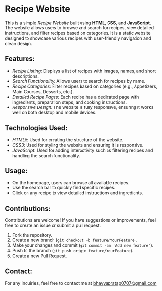 # Recipe Website

This is a simple *Recipe Website* built using **HTML**, **CSS**, and **JavaScript**. The website allows users to browse and search for recipes, view detailed instructions, and filter recipes based on categories. It is a static website designed to showcase various recipes with user-friendly navigation and clean design.

## Features:
- *Recipe Listing:* Displays a list of recipes with images, names, and short descriptions.
- *Search Functionality:* Allows users to search for recipes by name.
- *Recipe Categories:* Filter recipes based on categories (e.g., Appetizers, Main Courses, Desserts, etc.).
- *Detailed Recipe Pages:* Each recipe has a dedicated page with ingredients, preparation steps, and cooking instructions.
- *Responsive Design:* The website is fully responsive, ensuring it works well on both desktop and mobile devices.

## Technologies Used:
- *HTML5*: Used for creating the structure of the website.
- *CSS3*: Used for styling the website and ensuring it is responsive.
- *JavaScript*: Used for adding interactivity such as filtering recipes and handling the search functionality.

## Usage:
- On the homepage, users can browse all available recipes.
- Use the search bar to quickly find specific recipes.
- Click on any recipe to view detailed instructions and ingredients.

## Contributions:

Contributions are welcome! If you have suggestions or improvements, feel free to create an issue or submit a pull request.
1. Fork the repository.
2. Create a new branch (`git checkout -b feature/YourFeature`).
3. Make your changes and commit (`git commit -am 'Add new feature'`).
4. Push to the branch (`git push origin feature/YourFeature`).
5. Create a new Pull Request.

## Contact:

For any inquiries, feel free to contact me at bhavyapratap0707@gmail.com
